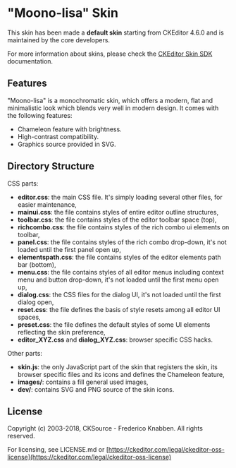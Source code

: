 # "Moono-lisa" Skin

This skin has been made a **default skin** starting from CKEditor 4.6.0 and is maintained by the core developers.

For more information about skins, please check the [CKEditor Skin SDK](https://docs.ckeditor.com/ckeditor4/docs/#!/guide/skin_sdk_intro)
documentation.

## Features

"Moono-lisa" is a monochromatic skin, which offers a modern, flat and minimalistic look which blends very well in modern design.
It comes with the following features:

-   Chameleon feature with brightness.
-   High-contrast compatibility.
-   Graphics source provided in SVG.

## Directory Structure

CSS parts:

-   **editor.css**: the main CSS file. It's simply loading several other files, for easier maintenance,
-   **mainui.css**: the file contains styles of entire editor outline structures,
-   **toolbar.css**: the file contains styles of the editor toolbar space (top),
-   **richcombo.css**: the file contains styles of the rich combo ui elements on toolbar,
-   **panel.css**: the file contains styles of the rich combo drop-down, it's not loaded
    until the first panel open up,
-   **elementspath.css**: the file contains styles of the editor elements path bar (bottom),
-   **menu.css**: the file contains styles of all editor menus including context menu and button drop-down,
    it's not loaded until the first menu open up,
-   **dialog.css**: the CSS files for the dialog UI, it's not loaded until the first dialog open,
-   **reset.css**: the file defines the basis of style resets among all editor UI spaces,
-   **preset.css**: the file defines the default styles of some UI elements reflecting the skin preference,
-   **editor_XYZ.css** and **dialog_XYZ.css**: browser specific CSS hacks.

Other parts:

-   **skin.js**: the only JavaScript part of the skin that registers the skin, its browser specific files and its icons and defines the Chameleon feature,
-   **images/**: contains a fill general used images,
-   **dev/**: contains SVG and PNG source of the skin icons.

## License

Copyright (c) 2003-2018, CKSource - Frederico Knabben. All rights reserved.

For licensing, see LICENSE.md or [https://ckeditor.com/legal/ckeditor-oss-license](https://ckeditor.com/legal/ckeditor-oss-license)
